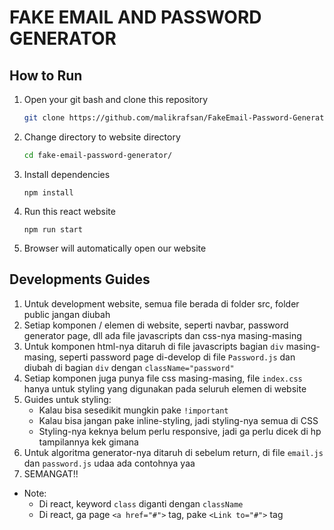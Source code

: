 # FAKE EMAIL AND PASSWORD GENERATOR

## How to Run
1. Open your git bash and clone this repository
    ```sh
    git clone https://github.com/malikrafsan/FakeEmail-Password-Generator.git
    ```
2. Change directory to website directory
    ```sh
    cd fake-email-password-generator/
    ```
3. Install dependencies
    ```
    npm install
    ```
4. Run this react website
    ```
    npm run start
    ```
4. Browser will automatically open our website

## Developments Guides
1. Untuk development website, semua file berada di folder src, folder public jangan diubah
2. Setiap komponen / elemen di website, seperti navbar, password generator page, dll ada file javascripts dan css-nya masing-masing
3. Untuk komponen html-nya ditaruh di file javascripts bagian `div` masing-masing, seperti password page di-develop di file `Password.js` dan diubah di bagian `div` dengan `className="password"`
4. Setiap komponen juga punya file css masing-masing, file `index.css` hanya untuk styling yang digunakan pada seluruh elemen di website
5. Guides untuk styling:
    * Kalau bisa sesedikit mungkin pake `!important`
    * Kalau bisa jangan pake inline-styling, jadi styling-nya semua di CSS
    * Styling-nya keknya belum perlu responsive, jadi ga perlu dicek di hp tampilannya kek gimana
6. Untuk algoritma generator-nya ditaruh di sebelum return, di file `email.js` dan `password.js` udaa ada contohnya yaa
7. SEMANGAT!!
* Note:
    * Di react, keyword `class` diganti dengan `className`
    * Di react, ga page `<a href="#">` tag, pake `<Link to="#">` tag